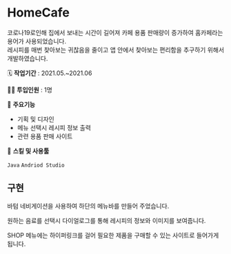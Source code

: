 # HomeCafe
코로나19로인해 집에서 보내는 시간이 길어져 카페 용품 판매량이 증가하여 홈카페라는 용어가 사용되었습니다.<br>
레시피를 매번 찾아보는 귀찮음을 줄이고 앱 안에서 찾아보는 편리함을 추구하기 위해서 개발하였습니다.


🗓️ **작업기간** : 2021.05.~2021.06

👨‍💻 **투입인원** : 1명

📒 **주요기능**

- 기획 및 디자인
- 메뉴 선택시 레시피 정보 출력
- 관련 용품 판매 사이트

🌱 **스킬 및 사용툴**

`Java` `Andriod Studio` 

## 구현

바텀 네비게이션을 사용하여 하단의 메뉴바를 만들어 주었습니다. 

원하는 음료를 선택시 다이얼로그를 통해 레시피의 정보와 이미지를 보여줍니다. 

SHOP 메뉴에는 하이퍼링크를 걸어 필요한 제품을 구매할 수 있는 사이트로 들어가게 됩니다.
